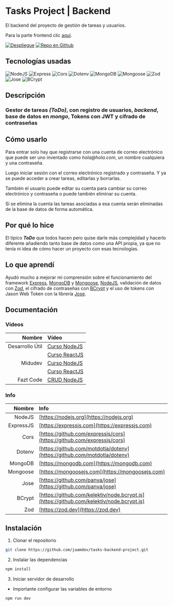 # Tasks Project | Backend

El backend del proyecto de gestión de tareas y usuarios.

Para la parte frontend clic [aquí](https://github.com/jaamdev/tasks-frontend-project).

[![Despliegue](https://img.shields.io/static/v1?label=&message=ver%20sitio&color=00A50C&style=for-the-badge)](https://tasks-frontend-project.vercel.app)
[![Repo en Github](https://img.shields.io/static/v1?label=&message=repo%20github&color=000000&style=for-the-badge&logo=github&logoColor=white)](https://github.com/jaamdev/tasks-backend-project)

## Tecnologías usadas

![NodeJS](https://img.shields.io/static/v1?label=&message=nodejs&color=09f&style=for-the-badge)
![Express](https://img.shields.io/static/v1?label=&message=express&color=09f&style=for-the-badge)
![Cors](https://img.shields.io/static/v1?label=&message=cors&color=09f&style=for-the-badge)
![Dotenv](https://img.shields.io/static/v1?label=&message=dotenv&color=09f&style=for-the-badge)
![MongoDB](https://img.shields.io/static/v1?label=&message=mongodb&color=09f&style=for-the-badge)
![Mongoose](https://img.shields.io/static/v1?label=&message=mongoose&color=09f&style=for-the-badge)
![Zod](https://img.shields.io/static/v1?label=&message=zod&color=09f&style=for-the-badge)
![Jose](https://img.shields.io/static/v1?label=&message=jose&color=09f&style=for-the-badge)
![BCrypt](https://img.shields.io/static/v1?label=&message=bcrypt&color=09f&style=for-the-badge)

## Descripción

### Gestor de tareas _(ToDo)_, con registro de usuarios, _backend_, base de datos en _mongo_, Tokens con JWT y cifrado de contraseñas

## Cómo usarlo

Para entrar solo hay que registrarse con una cuenta de correo electrónico que puede ser uno inventado como _hola@hola.com_, un nombre cualquiera y una contraseña.

Luego iniciar sesión con el correo electrónico registrado y contraseña. Y ya se puede acceder a crear tareas, editarlas y borrarlas.

También el usuario puede editar su cuenta para cambiar su correo electrónico y contraseña o puede también eliminar su cuenta.

Si se elimina la cuenta las tareas asociadas a esa cuenta serán eliminadas de la base de datos de forma automática.

## Por qué lo hice

El típico _**ToDo**_ que todos hacen pero quise darle más complejidad y hacerlo diferente añadiendo tanto base de datos como una API propia, ya que no tenía ni idea de cómo hacer un proyecto con esas tecnologías.

## Lo que aprendí

Ayudó mucho a mejorar mi comprensión sobre el funcionamiento del framework [Express](https://expressjs.com), [MongoDB](https://mongodb.com) y [Mongoose](https://mongoosejs.com), [NodeJS](https://nodejs.org), validación de datos con [Zod](https://zod.dev), el cifrado de contraseñas con [BCrypt](https://github.com/kelektiv/node.bcrypt.js) y el uso de tokens con Jason Web Token con la librería [Jose](https://github.com/panva/jose).

## Documentación

### Vídeos

| Nombre | Vídeo |
| -: | :- |
| Desarrollo Útil | [Curso NodeJS](https://youtube.com/playlist?list=PL3aEngjGbYhnrRfZKMxzn79qdgPxL7OWM&si=_LAMW0hbw-zPEgXM) |
|  | [Curso ReactJS](https://youtube.com/playlist?list=PL3aEngjGbYhkg3AR-cytsvQIIGp1JgrY_&si=KBJI1oRKG6BpvCeE) |
| Midudev | [Curso NodeJS](https://youtube.com/playlist?list=PLUofhDIg_38qm2oPOV-IRTTEKyrVBBaU7&si=_XkHQqml-Rq6fhAf) |
|  | [Curso ReactJS](https://youtube.com/playlist?list=PLUofhDIg_38q4D0xNWp7FEHOTcZhjWJ29&si=-6eJ_DfGQZSYLa53) |
| Fazt Code | [CRUD NodeJS](https://youtu.be/NmkY4JgS21A?si=lTsI4rDnl_2II-Wd) |

### Info

| Nombre | Info |
| -: | :- |
| NodeJS | [https://nodejs.org](https://nodejs.org) |
| ExpressJS | [https://expressjs.com](https://expressjs.com) |
| Cors | [https://github.com/expressjs/cors](https://github.com/expressjs/cors) |
| Dotenv | [https://github.com/motdotla/dotenv](https://github.com/motdotla/dotenv) |
| MongoDB | [https://mongodb.com](https://mongodb.com) |
| Mongoose | [https://mongoosejs.com](https://mongoosejs.com) |
| Jose | [https://github.com/panva/jose](https://github.com/panva/jose) |
| BCrypt | [https://github.com/kelektiv/node.bcrypt.js](https://github.com/kelektiv/node.bcrypt.js) |
| Zod | [https://zod.dev](https://zod.dev) |

## Instalación

1. Clonar el repositorio

```bash
git clone https://github.com/jaamdev/tasks-backend-project.git
```

2. Instalar las dependencias

```bash
npm install
```

3. Iniciar servidor de desarrollo

- Importante configurar las variables de entorno

```bash
npm run dev
```
